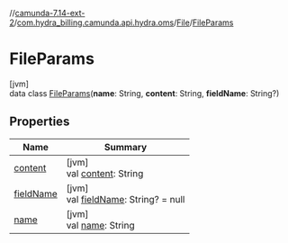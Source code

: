 //[camunda-7.14-ext-2](../../../../index.md)/[com.hydra_billing.camunda.api.hydra.oms](../../index.md)/[File](../index.md)/[FileParams](index.md)

# FileParams

[jvm]\
data class [FileParams](index.md)(**name**: String, **content**: String, **fieldName**: String?)

## Properties

| Name | Summary |
|---|---|
| [content](content.md) | [jvm]<br>val [content](content.md): String |
| [fieldName](field-name.md) | [jvm]<br>val [fieldName](field-name.md): String? = null |
| [name](name.md) | [jvm]<br>val [name](name.md): String |
